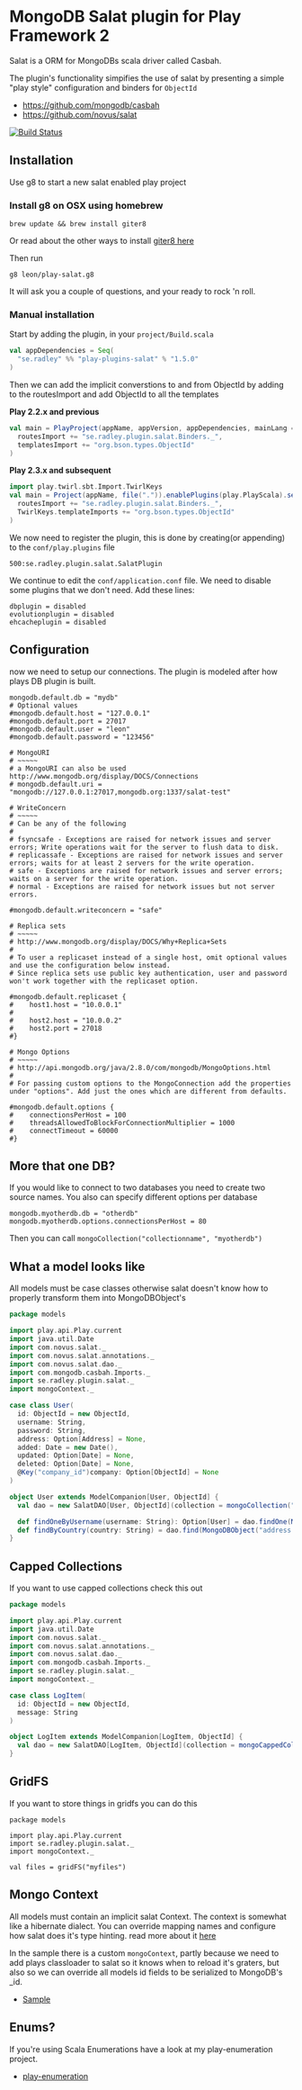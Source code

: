 # MongoDB Salat plugin for Play Framework 2
Salat is a ORM for MongoDBs scala driver called Casbah.

The plugin's functionality simpifies the use of salat by presenting a simple "play style" configuration and binders for `ObjectId`

 * https://github.com/mongodb/casbah
 * https://github.com/novus/salat

[![Build Status](https://secure.travis-ci.org/leon/play-salat.png)](http://travis-ci.org/leon/play-salat)

## Installation

Use g8 to start a new salat enabled play project

### Install g8 on OSX using homebrew

    brew update && brew install giter8

Or read about the other ways to install [giter8 here](https://github.com/n8han/giter8)

Then run

    g8 leon/play-salat.g8

It will ask you a couple of questions, and your ready to rock 'n roll.

### Manual installation
Start by adding the plugin, in your `project/Build.scala`
````scala
val appDependencies = Seq(
  "se.radley" %% "play-plugins-salat" % "1.5.0"
)
````
Then we can add the implicit converstions to and from ObjectId by adding to the routesImport and add ObjectId to all the templates

**Play 2.2.x and previous**

````scala
val main = PlayProject(appName, appVersion, appDependencies, mainLang = SCALA).settings(
  routesImport += "se.radley.plugin.salat.Binders._",
  templatesImport += "org.bson.types.ObjectId"
)
````
**Play 2.3.x and subsequent**

````scala
import play.twirl.sbt.Import.TwirlKeys
val main = Project(appName, file(".")).enablePlugins(play.PlayScala).settings(
  routesImport += "se.radley.plugin.salat.Binders._",
  TwirlKeys.templateImports += "org.bson.types.ObjectId"
)
````

We now need to register the plugin, this is done by creating(or appending) to the `conf/play.plugins` file

    500:se.radley.plugin.salat.SalatPlugin

We continue to edit the `conf/application.conf` file. We need to disable some plugins that we don't need.
Add these lines:

    dbplugin = disabled
    evolutionplugin = disabled
    ehcacheplugin = disabled

## Configuration
now we need to setup our connections. The plugin is modeled after how plays DB plugin is built.

    mongodb.default.db = "mydb"
    # Optional values
    #mongodb.default.host = "127.0.0.1"
    #mongodb.default.port = 27017
    #mongodb.default.user = "leon"
    #mongodb.default.password = "123456"

	# MongoURI
	# ~~~~~
	# a MongoURI can also be used http://www.mongodb.org/display/DOCS/Connections
	# mongodb.default.uri = "mongodb://127.0.0.1:27017,mongodb.org:1337/salat-test"

	# WriteConcern
	# ~~~~~
	# Can be any of the following
	#
	# fsyncsafe - Exceptions are raised for network issues and server errors; Write operations wait for the server to flush data to disk.
	# replicassafe - Exceptions are raised for network issues and server errors; waits for at least 2 servers for the write operation.
	# safe - Exceptions are raised for network issues and server errors; waits on a server for the write operation.
	# normal - Exceptions are raised for network issues but not server errors.

	#mongodb.default.writeconcern = "safe"

	# Replica sets
	# ~~~~~
	# http://www.mongodb.org/display/DOCS/Why+Replica+Sets
	#
	# To user a replicaset instead of a single host, omit optional values and use the configuration below instead.
	# Since replica sets use public key authentication, user and password won't work together with the replicaset option.

	#mongodb.default.replicaset {
	#    host1.host = "10.0.0.1"
	#
	#    host2.host = "10.0.0.2"
	#    host2.port = 27018
	#}

	# Mongo Options
	# ~~~~~
	# http://api.mongodb.org/java/2.8.0/com/mongodb/MongoOptions.html
	#
	# For passing custom options to the MongoConnection add the properties under "options". Add just the ones which are different from defaults.

	#mongodb.default.options {
	#    connectionsPerHost = 100
	#    threadsAllowedToBlockForConnectionMultiplier = 1000
	#    connectTimeout = 60000
	#}

## More that one DB?
If you would like to connect to two databases you need to create two source names. You also can specify different options per database

    mongodb.myotherdb.db = "otherdb"
    mongodb.myotherdb.options.connectionsPerHost = 80

Then you can call `mongoCollection("collectionname", "myotherdb")`

## What a model looks like
All models must be case classes otherwise salat doesn't know how to properly transform them into MongoDBObject's
````scala
package models

import play.api.Play.current
import java.util.Date
import com.novus.salat._
import com.novus.salat.annotations._
import com.novus.salat.dao._
import com.mongodb.casbah.Imports._
import se.radley.plugin.salat._
import mongoContext._

case class User(
  id: ObjectId = new ObjectId,
  username: String,
  password: String,
  address: Option[Address] = None,
  added: Date = new Date(),
  updated: Option[Date] = None,
  deleted: Option[Date] = None,
  @Key("company_id")company: Option[ObjectId] = None
)

object User extends ModelCompanion[User, ObjectId] {
  val dao = new SalatDAO[User, ObjectId](collection = mongoCollection("users")) {}

  def findOneByUsername(username: String): Option[User] = dao.findOne(MongoDBObject("username" -> username))
  def findByCountry(country: String) = dao.find(MongoDBObject("address.country" -> country))
}
````
## Capped Collections
If you want to use capped collections check this out
````scala
package models

import play.api.Play.current
import java.util.Date
import com.novus.salat._
import com.novus.salat.annotations._
import com.novus.salat.dao._
import com.mongodb.casbah.Imports._
import se.radley.plugin.salat._
import mongoContext._

case class LogItem(
  id: ObjectId = new ObjectId,
  message: String
)

object LogItem extends ModelCompanion[LogItem, ObjectId] {
  val dao = new SalatDAO[LogItem, ObjectId](collection = mongoCappedCollection("logitems", 1000)) {}
}
````
## GridFS
If you want to store things in gridfs you can do this
````
package models

import play.api.Play.current
import se.radley.plugin.salat._
import mongoContext._

val files = gridFS("myfiles")
````
## Mongo Context
All models must contain an implicit salat Context. The context is somewhat like a hibernate dialect.
You can override mapping names and configure how salat does it's type hinting. read more about it [here](https://github.com/novus/salat/wiki/CustomContext)

In the sample there is a custom `mongoContext`, partly because we need to add plays classloader to salat so it knows when to reload it's graters,
but also so we can override all models id fields to be serialized to MongoDB's _id.

- [Sample](https://github.com/leon/play-salat/tree/master/sample)

## Enums?
If you're using Scala Enumerations have a look at my play-enumeration project.

- [play-enumeration](https://github.com/leon/play-enumeration)
